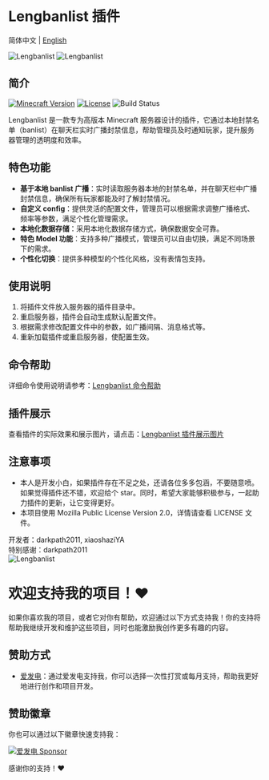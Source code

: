 # Lengbanlist 插件

简体中文 | [English](README_en.md)

![Lengbanlist](https://github.com/LengMC/Lengbanlist/blob/main/Photos/Lengbanlist.png)
![Lengbanlist](https://bstats.org/signatures/bukkit/Lengbanlist.svg)

## 简介
[![Minecraft Version](https://img.shields.io/badge/Minecraft-1.21.x-brightgreen)](https://www.minecraft.net)
[![License](https://img.shields.io/badge/License-MPL2.0-blue)](LICENSE)
![Build Status](https://github.com/LengMC/Lengbanlist/workflows/build.yml/badge.svg)

Lengbanlist 是一款专为高版本 Minecraft 服务器设计的插件，它通过本地封禁名单（banlist）在聊天栏实时广播封禁信息，帮助管理员及时通知玩家，提升服务器管理的透明度和效率。

## 特色功能
- **基于本地 banlist 广播**：实时读取服务器本地的封禁名单，并在聊天栏中广播封禁信息，确保所有玩家都能及时了解封禁情况。
- **自定义 config**：提供灵活的配置文件，管理员可以根据需求调整广播格式、频率等参数，满足个性化管理需求。
- **本地化数据存储**：采用本地化数据存储方式，确保数据安全可靠。
- **特色 Model 功能**：支持多种广播模式，管理员可以自由切换，满足不同场景下的需求。
- **个性化切换**：提供多种模型的个性化风格，没有表情包支持。

## 使用说明
1. 将插件文件放入服务器的插件目录中。
2. 重启服务器，插件会自动生成默认配置文件。
3. 根据需求修改配置文件中的参数，如广播间隔、消息格式等。
4. 重新加载插件或重启服务器，使配置生效。

## 命令帮助
详细命令使用说明请参考：[Lengbanlist 命令帮助](LengbanlistCommandHelp.md)

## 插件展示
查看插件的实际效果和展示图片，请点击：[Lengbanlist 插件展示图片](Lengbanlist_Images.md)

## 注意事项
- 本人是开发小白，如果插件存在不足之处，还请各位多多包涵，不要随意喷。如果觉得插件还不错，欢迎给个 star。同时，希望大家能够积极参与，一起助力插件的更新，让它变得更好。
- 本项目使用 Mozilla Public License Version 2.0，详情请查看 LICENSE 文件。

开发者：darkpath2011, xiaoshaziYA  
特别感谢：darkpath2011  
![Lengbanlist](https://github.com/LengMC/Lengbanlist/blob/main/Photos/114514.gif)

# 欢迎支持我的项目！❤️

如果你喜欢我的项目，或者它对你有帮助，欢迎通过以下方式支持我！你的支持将帮助我继续开发和维护这些项目，同时也能激励我创作更多有趣的内容。

## 赞助方式
- [爱发电](https://afdian.com/a/lengbanlist)：通过爱发电支持我，你可以选择一次性打赏或每月支持，帮助我更好地进行创作和项目开发。

## 赞助徽章
你也可以通过以下徽章快速支持我：

[![爱发电 Sponsor](https://img.shields.io/badge/%E7%88%B1%E5%8F%91%E7%94%B5-%E6%94%AF%E6%8C%81%E6%88%91-orange)](https://afdian.com/a/lengbanlist)

感谢你的支持！❤️
